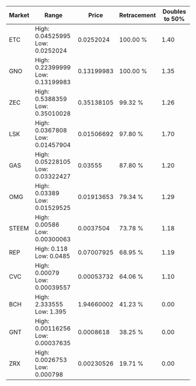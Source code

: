 | Market | Range | Price| Retracement | Doubles to 50% |
| --- | --- | --- | --- | --- |
| ETC | High: 0.04525995<br />Low: 0.0252024 | 0.0252024 | 100.00 % | 1.40 |
| GNO | High: 0.22399999<br />Low: 0.13199983 | 0.13199983 | 100.00 % | 1.35 |
| ZEC | High: 0.5388359<br />Low: 0.35010028 | 0.35138105 | 99.32 % | 1.26 |
| LSK | High: 0.0367808<br />Low: 0.01457904 | 0.01506692 | 97.80 % | 1.70 |
| GAS | High: 0.05228105<br />Low: 0.03322427 | 0.03555 | 87.80 % | 1.20 |
| OMG | High: 0.03389<br />Low: 0.01529525 | 0.01913653 | 79.34 % | 1.29 |
| STEEM | High: 0.00586<br />Low: 0.00300063 | 0.0037504 | 73.78 % | 1.18 |
| REP | High: 0.118<br />Low: 0.0485 | 0.07007925 | 68.95 % | 1.19 |
| CVC | High: 0.00079<br />Low: 0.00039557 | 0.00053732 | 64.06 % | 1.10 |
| BCH | High: 2.333555<br />Low: 1.395 | 1.94660002 | 41.23 % | 0.00 |
| GNT | High: 0.00116256<br />Low: 0.00037635 | 0.0008618 | 38.25 % | 0.00 |
| ZRX | High: 0.0026753<br />Low: 0.000798 | 0.00230526 | 19.71 % | 0.00 |
